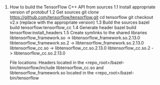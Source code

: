 1. How to build the TensorFlow C++ API from sources
    1.1 Install appropriate version of protobuf
    1.2 Get sources
        git clone https://github.com/tensorflow/tensorflow.git
        cd tensorflow
        git checkout v2.x (replace with the appropriate version)
    1.3 Build the sources
        bazel build tensorflow:tensorflow_cc
    1.4 Generate header
        bazel build tensorflow:install_headers
    1.5 Create symlinks to the shared libraries
        libtensorflow_framework.so -> libtensorflow_framework.so.2.13.0
        libtensorflow_framework.so.2 -> libtensorflow_framework.so.2.13.0
        libtensorflow_cc.so -> libtensorflow_cc.so.2.13.0
        libtensorflow_cc.so.2 -> libtensorflow_cc.so.2.13.0

    File locations:
        Headers located in the <repo_root>/bazel-bin/tensorflow/include
        libtensorflow_cc.so and libtensorflow_framework.so located in the <repo_root>/bazel-bin/tensorflow

